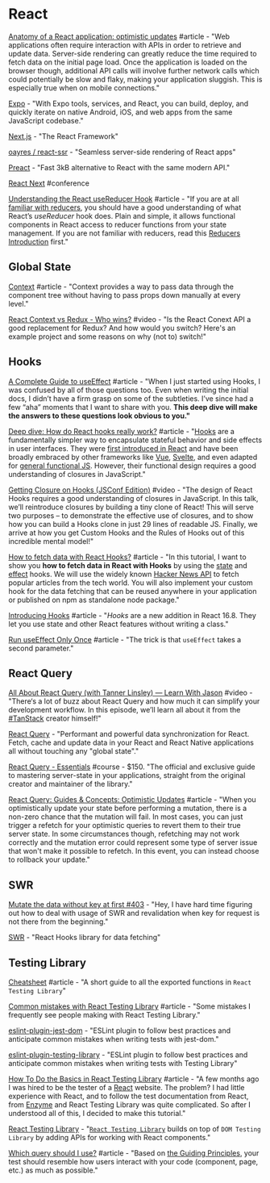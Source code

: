 # React

[Anatomy of a React application: optimistic updates](https://medium.com/guidesmiths-dev/anatomy-of-a-react-application-optimistic-updates-e4a3318665c7) \#article - "Web applications often require interaction with APIs in order to retrieve and update data. Server-side rendering can greatly reduce the time required to fetch data on the initial page load. Once the application is loaded on the browser though, additional API calls will involve further network calls which could potentially be slow and flaky, making your application sluggish. This is especially true when on mobile connections."

[Expo](https://expo.io/) - "With Expo tools, services, and React, you can build, deploy, and quickly iterate on native Android, iOS, and web apps from the same JavaScript codebase."

[Next.js](https://nextjs.org/) - "The React Framework"

[oayres/react-ssr](https://github.com/oayres/react-ssr) - "Seamless server-side rendering of React apps"

[Preact](https://preactjs.com/) - "Fast 3kB alternative to React with the same modern API."

[React Next](https://react-next.com/) \#conference

[Understanding the React useReducer Hook](https://alligator.io/react/usereducer/#:~:text=%20Understanding%20the%20React%20useReducer%20Hook%20%201,Context%20API%20or%20whatever%20means%20you...%20More%20) \#article - "If you are at all [familiar with reducers](https://alligator.io/redux/redux-intro/#whats-a-reducer), you should have a good understanding of what React’s _useReducer_ hook does. Plain and simple, it allows functional components in React access to reducer functions from your state management. If you are not familiar with reducers, read this [Reducers Introduction](https://redux.js.org/basics/reducers) first."

## Global State

[Context](https://reactjs.org/docs/context.html) \#article - "Context provides a way to pass data through the component tree without having to pass props down manually at every level."

[React Context vs Redux - Who wins?](https://www.youtube.com/watch?v=OvM4hIxrqAw) \#video - "Is the React Conext API a good replacement for Redux? And how would you switch? Here's an example project and some reasons on why \(not to\) switch!"

## Hooks

[A Complete Guide to useEffect](https://overreacted.io/a-complete-guide-to-useeffect/) \#article - "When I just started using Hooks, I was confused by all of those questions too. Even when writing the initial docs, I didn’t have a firm grasp on some of the subtleties. I’ve since had a few “aha” moments that I want to share with you. **This deep dive will make the answers to these questions look obvious to you."**

[Deep dive: How do React hooks really work?](https://www.netlify.com/blog/2019/03/11/deep-dive-how-do-react-hooks-really-work/) \#article - "[Hooks](https://reactjs.org/hooks) are a fundamentally simpler way to encapsulate stateful behavior and side effects in user interfaces. They were [first introduced in React](https://www.youtube.com/watch?v=dpw9EHDh2bM) and have been broadly embraced by other frameworks like [Vue](https://css-tricks.com/what-hooks-mean-for-vue/), [Svelte](https://twitter.com/Rich_Harris/status/1093260097558581250), and even adapted for [general functional JS](https://github.com/getify/TNG-Hooks). However, their functional design requires a good understanding of closures in JavaScript."

[Getting Closure on Hooks \(JSConf Edition\)](https://www.swyx.io/speaking/react-hooks/) \#video - "The design of React Hooks requires a good understanding of closures in JavaScript. In this talk, we’ll reintroduce closures by building a tiny clone of React! This will serve two purposes – to demonstrate the effective use of closures, and to show how you can build a Hooks clone in just 29 lines of readable JS. Finally, we arrive at how you get Custom Hooks and the Rules of Hooks out of this incredible mental model!"

[How to fetch data with React Hooks?](https://www.robinwieruch.de/react-hooks-fetch-data) \#article - "In this tutorial, I want to show you **how to fetch data in React with Hooks** by using the [state](https://reactjs.org/docs/hooks-state.html) and [effect](https://reactjs.org/docs/hooks-effect.html) hooks. We will use the widely known [Hacker News API](https://hn.algolia.com/api) to fetch popular articles from the tech world. You will also implement your custom hook for the data fetching that can be reused anywhere in your application or published on npm as standalone node package."

[Introducing Hooks](https://reactjs.org/docs/hooks-intro.html) \#article - "_Hooks_ are a new addition in React 16.8. They let you use state and other React features without writing a class."

[Run useEffect Only Once](https://css-tricks.com/run-useeffect-only-once/) \#article - "The trick is that `useEffect` takes a second parameter."

## React Query

[All About React Query \(with Tanner Linsley\) — Learn With Jason](https://www.youtube.com/watch?v=DocXo3gqGdI) \#video - "There‘s a lot of buzz about React Query and how much it can simplify your development workflow. In this episode, we’ll learn all about it from the [\#TanStack](https://www.youtube.com/results?search_query=%23TanStack) creator himself!"

[React Query](https://react-query.tanstack.com/) - "Performant and powerful data synchronization for React. Fetch, cache and update data in your React and React Native applications all without touching any "global state"."

[React Query - Essentials](https://learn.tanstack.com/) \#course - $150. "The official and exclusive guide to mastering server-state in your applications, straight from the original creator and maintainer of the library."

[React Query: Guides & Concepts: Optimistic Updates](https://react-query.tanstack.com/docs/guides/optimistic-updates) \#article - "When you optimistically update your state before performing a mutation, there is a non-zero chance that the mutation will fail. In most cases, you can just trigger a refetch for your optimistic queries to revert them to their true server state. In some circumstances though, refetching may not work correctly and the mutation error could represent some type of server issue that won't make it possible to refetch. In this event, you can instead choose to rollback your update."

## SWR

[Mutate the data without key at first \#403](https://github.com/vercel/swr/issues/403) - "Hey, I have hard time figuring out how to deal with usage of SWR and revalidation when key for request is not there from the beginning."

[SWR](https://swr.vercel.app/) - "React Hooks library for data fetching"

## Testing Library

[Cheatsheet](https://testing-library.com/docs/react-testing-library/cheatsheet) \#article - "A short guide to all the exported functions in `React Testing Library`"

[Common mistakes with React Testing Library](https://kentcdodds.com/blog/common-mistakes-with-react-testing-library) \#article - "Some mistakes I frequently see people making with React Testing Library."

[eslint-plugin-jest-dom](https://github.com/testing-library/eslint-plugin-jest-dom) - "ESLint plugin to follow best practices and anticipate common mistakes when writing tests with jest-dom."

[eslint-plugin-testing-library](https://github.com/testing-library/eslint-plugin-testing-library) - "ESLint plugin to follow best practices and anticipate common mistakes when writing tests with Testing Library"

[How To Do the Basics in React Testing Library](https://medium.com/better-programming/how-to-do-the-basics-in-react-testing-library-c52cdb3a7726) \#article - "A few months ago I was hired to be the tester of a [React](https://reactjs.org/) website. The problem? I had little experience with React, and to follow the test documentation from React, from [Enzyme](https://airbnb.io/enzyme/) and React Testing Library was quite complicated. So after I understood all of this, I decided to make this tutorial."

[React Testing Library](https://testing-library.com/docs/react-testing-library/intro) - "[`React Testing Library`](https://github.com/testing-library/react-testing-library) builds on top of `DOM Testing Library` by adding APIs for working with React components."

[Which query should I use?](https://testing-library.com/docs/guide-which-query) \#article - "Based on [the Guiding Principles](https://testing-library.com/docs/guiding-principles), your test should resemble how users interact with your code \(component, page, etc.\) as much as possible."

